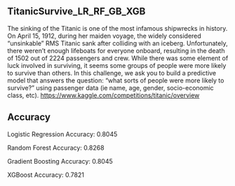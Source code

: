 ## TitanicSurvive_LR_RF_GB_XGB

The sinking of the Titanic is one of the most infamous shipwrecks in history.
On April 15, 1912, during her maiden voyage, the widely considered “unsinkable” RMS Titanic sank after colliding with an iceberg. Unfortunately, there weren’t enough lifeboats for everyone onboard, resulting in the death of 1502 out of 2224 passengers and crew.
While there was some element of luck involved in surviving, it seems some groups of people were more likely to survive than others.
In this challenge, we ask you to build a predictive model that answers the question: “what sorts of people were more likely to survive?” using passenger data (ie name, age, gender, socio-economic class, etc).
https://www.kaggle.com/competitions/titanic/overview
## Accuracy
Logistic Regression Accuracy: 0.8045

Random Forest Accuracy: 0.8268

Gradient Boosting Accuracy: 0.8045

XGBoost Accuracy: 0.7821
